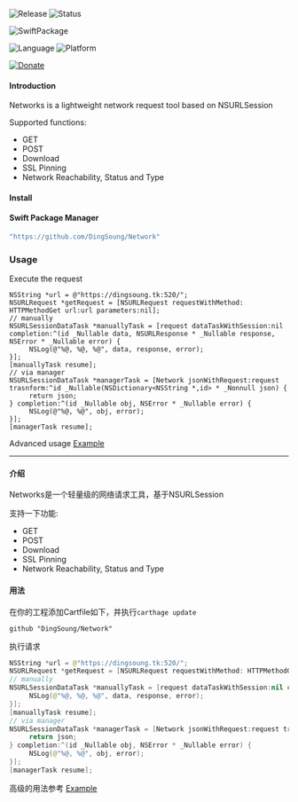 ![Release](https://img.shields.io/github/release/DingSoung/Network.svg)
![Status](https://travis-ci.org/DingSoung/Network.svg?branch=master)

![SwiftPackage](https://img.shields.io/badge/SwiftPackage-compatible-E66848.svg?style=flat)

![Language](https://img.shields.io/badge/Swift-5.0-FFAC45.svg?style=flat)
![Platform](http://img.shields.io/badge/Platform-iOS|tvOS|macOS|watchOS-E9C2BD.svg?style=flat)

[![Donate](https://img.shields.io/badge/Donate-PayPal-9EA59D.svg)](https://paypal.me/DingSongwen)

#### Introduction

Networks is a lightweight network request tool based on NSURLSession

Supported functions:

- GET
- POST
- Download
- SSL Pinning
- Network Reachability, Status and Type 

#### Install

#### Swift Package Manager

```swift
"https://github.com/DingSoung/Network"
```

### Usage

Execute the request

```objc
NSString *url = @"https://dingsoung.tk:520/";
NSURLRequest *getRequest = [NSURLRequest requestWithMethod: HTTPMethodGet url:url parameters:nil];
// manually
NSURLSessionDataTask *manuallyTask = [request dataTaskWithSession:nil completion:^(id _Nullable data, NSURLResponse * _Nullable response, NSError * _Nullable error) {
     NSLog(@"%@, %@, %@", data, response, error);
}];
[manuallyTask resume];
// via manager
NSURLSessionDataTask *managerTask = [Network jsonWithRequest:request trasnform:^id _Nullable(NSDictionary<NSString *,id> * _Nonnull json) {
     return json;
} completion:^(id _Nullable obj, NSError * _Nullable error) {
     NSLog(@"%@, %@", obj, error);
}];
[managerTask resume];
```

Advanced usage [Example](https://github.com/DingSoung/Example.git)



------



#### 介绍

Networks是一个轻量级的网络请求工具，基于NSURLSession

支持一下功能:

- GET
- POST
- Download
- SSL Pinning
- Network Reachability, Status and Type 

#### 用法

在你的工程添加Cartfile如下，并执行`carthage update`

```shell
github "DingSoung/Network"
```

执行请求

```Swift
NSString *url = @"https://dingsoung.tk:520/";
NSURLRequest *getRequest = [NSURLRequest requestWithMethod: HTTPMethodGet url:url parameters:nil];
// manually
NSURLSessionDataTask *manuallyTask = [request dataTaskWithSession:nil completion:^(id _Nullable data, NSURLResponse * _Nullable response, NSError * _Nullable error) {
     NSLog(@"%@, %@, %@", data, response, error);
}];
[manuallyTask resume];
// via manager
NSURLSessionDataTask *managerTask = [Network jsonWithRequest:request trasnform:^id _Nullable(NSDictionary<NSString *,id> * _Nonnull json) {
     return json;
} completion:^(id _Nullable obj, NSError * _Nullable error) {
     NSLog(@"%@, %@", obj, error);
}];
[managerTask resume];
```

高级的用法参考 [Example](https://github.com/DingSoung/Example.git)
